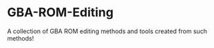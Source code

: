 GBA-ROM-Editing
===============

A collection of GBA ROM editing methods and tools created from such methods!
